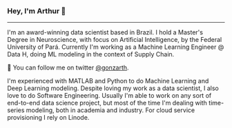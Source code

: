 ### Hey, I'm Arthur 👋

***

I'm an award-winning data scientist based in Brazil. I hold a Master's Degree in Neuroscience, with focus on Artificial Intelligence, by the Federal University of Pará. Currently I'm working as a Machine Learning Engineer @ Data H, doing ML modeling in the context of Supply Chain.


💬  You can follow me on twitter <a href="https://twitter.com/gonzarth">@gonzarth</a>.

I'm experienced with MATLAB and Python to do Machine Learning and Deep Learning modeling. Despite loving my work as a data scientist, I also love to do Software Engineering. Usually I'm able to work on any sort of end-to-end data science project, but most of the time I'm dealing with time-series modeling, both in academia and industry. For cloud service provisioning I rely on Linode.

